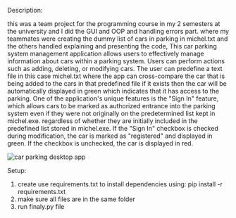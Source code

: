 Description:

this was a team project for the programming course in my 2 semesters at the university and I did the GUI and OOP and handling errors part.
where my teammates were creating the dummy list of cars in parking in michel.txt and the others handled explaining and presenting the code,
This car parking system management application allows users to effectively manage information about cars within a parking system.
Users can perform actions such as adding, deleting, or modifying cars. The user can predefine a text file in this case michel.txt
where the app can cross-compare the car that is being added to the cars in that predefined file if it exists then the car will be 
automatically displayed in green which indicates that it has access to the parking. One of the application's unique features is the "Sign In" feature, 
which allows cars to be marked as authorized entrance into the parking system even if they were not originally on the predetermined list kept in michel.exe.
regardless of whether they are initially included in the predefined list stored in michel.exe. If the "Sign In" checkbox is checked during modification,
the car is marked as "registered" and displayed in green. If the checkbox is unchecked, the car is displayed in red.

![car parking desktop app](https://github.com/michelhaj/Car-Parking-Desktop-App/assets/36920883/ec0b6f76-4452-41f8-9802-4f8b1eefcd4c)

Setup:

1) create use requirements.txt to install dependencies using:
   pip install -r requirements.txt
2) make sure all files are in the same folder
3) run finaly.py file

